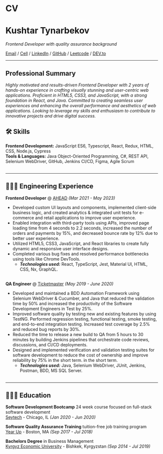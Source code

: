 # CV

# Kushtar Tynarbekov

_Frontend Developer with quality assurance background_ <br>

[Email](mailto:ktynarbek04@gmail.com) / [Cell](470-443-8470) / [LinkedIn](https://www.linkedin.com/in/kushtar-tynarbekov/) / [GitHub](https://github.com/Kushtarbek) / [Leetcode](https://leetcode.com/kushtarbek/) / [DEV.to](https://dev.to/kushtarbek)

------
## Professional Summary 
_Highly motivated and results-driven Frontend Developer with 2 years of hands-on experience in crafting visually stunning and
user-centric web applications. Proficient in HTML5, CSS3, and JavaScript, with a strong foundation in React, and Java.
Committed to creating seamless user experiences and enhancing the overall performance and aesthetics of web applications.
Looking to leverage my skills and enthusiasm to contribute to innovative projects and drive digital success._

## 🛠️ Skills

 **Frontend Development:** JavaScript ES6, Typescript, React, Redux, HTML, CSS, Node.js, Cypress<br>
 **Tools & Languages:** Java Object-Oriented Programming, C#, REST API, Selenium WebDriver, GitHub, Jenkins CI/CD,
Figma, Agile Scrum
<br><br>

------
## 👨🏻‍💻  Engineering Experience
**Frontend Developer** @ [AHEAD](https://www.ahead.com/.com/) _(Mar 2021 - May 2023)_ <br>
- Developed custom UI layouts and components, implemented client-side business logic, and created analytics & integrated unit
tests for e-commerce and retail applications to improve user experience.
- Enabled integration with third-party tools using APIs, improved page loading time from 4 seconds to 2.2 seconds, increased
the number of orders and payments by 15%, and decreased bounce rate by 12% due to better user experience.
- Utilized HTML5, CSS3, JavaScript, and React libraries to create fully dynamic and responsive user interface designs.
- Completed various bug fixes and resolved performance bottlenecks using tools like Chrome DevTools.
  - **_Technologies used:_** React, TypeScript, Jest, Material UI, HTML, CSS, Nx, GraphQL.
<br><br>

**QA Engineer** @ [Ticketmaster](https://www.ticketmaster.com/sell) _(May 2019 - June 2020)_ <br>
- Developed and maintained a BDD Automation Framework using Selenium WebDriver & Cucumber, and Java that reduced the
validation time by 50% and increased the productivity of the Software Development Engineers in Test by 25%.
- Improved software quality by testing new and existing features by using TestNG. Performed regression testing, functional
testing, smoke testing, and end-to-end integration testing. Increased test coverage by 2.5% and reduced bug reports by 30%.
- Reduced the time to release a new build to QA from 5 hours to 30 minutes by building Jenkins pipelines that orchestrate code
reviews, discussions, and CI/CD deployments.
- Designed and implemented verification and validation testing suites for software development to reduce the cost of ownership
and improve reliability by 75% in the short term. in the short term.
  - **_Technologies used:_** Java, Selenium WebDriver, JUnit, Jenkins, Postman, BDD, MS SQL Server.
<br><br>
------
## 👨🏻‍🎓 Education
**Software Development Bootcamp** 24 week course focused on full-stack software development<br>
[Seytech](https://www.linkedin.com/company/seytechco/people/) - Chicago, IL _(Jan 2020 - Jun 2020)_ <br>

**Software Quality Assurance Training** tuition-free job training program <br>
[Year Up](https://www.yearup.org/about) - Boston, MA _(Sep 2017 - Jul 2018)_<br>

**Bachelors Degree** in Business Management<br>
[Kyrgyz Economic University](http://www.keu.kg/) - Bishkek, Kyrgyzstan _(Sep 2014 - Jul 2019)_<br>
